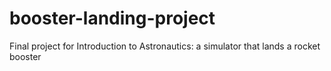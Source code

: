 # booster-landing-project
Final project for Introduction to Astronautics: a simulator that lands a rocket booster
